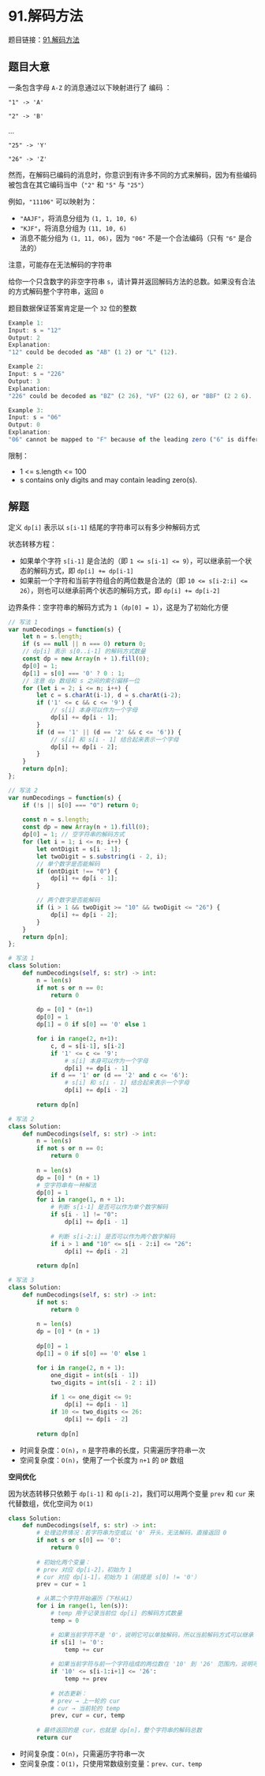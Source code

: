 # 91.解码方法

题目链接：[91.解码方法](https://leetcode.cn/problems/decode-ways/)

## 题目大意

一条包含字母 `A-Z` 的消息通过以下映射进行了 编码 ：

`"1" -> 'A'`

`"2" -> 'B'`

...

`"25" -> 'Y'`

`"26" -> 'Z'`

然而，在解码已编码的消息时，你意识到有许多不同的方式来解码，因为有些编码被包含在其它编码当中（`"2"` 和 `"5"` 与 `"25"`）

例如，`"11106"` 可以映射为：
- `"AAJF"`，将消息分组为 `(1, 1, 10, 6)`
- `"KJF"`，将消息分组为 `(11, 10, 6)`
- 消息不能分组为 `(1, 11, 06)`，因为 `"06"` 不是一个合法编码（只有 `"6"` 是合法的）
  
注意，可能存在无法解码的字符串

给你一个只含数字的非空字符串 `s`，请计算并返回解码方法的总数。如果没有合法的方式解码整个字符串，返回 `0`

题目数据保证答案肯定是一个 `32` 位的整数

```js
Example 1:
Input: s = "12"
Output: 2
Explanation:
"12" could be decoded as "AB" (1 2) or "L" (12).

Example 2:
Input: s = "226"
Output: 3
Explanation:
"226" could be decoded as "BZ" (2 26), "VF" (22 6), or "BBF" (2 2 6).

Example 3:
Input: s = "06"
Output: 0
Explanation:
"06" cannot be mapped to "F" because of the leading zero ("6" is different from "06"). In this case, the string is not a valid encoding, so return 0.
```

限制：
- 1 <= s.length <= 100
- s contains only digits and may contain leading zero(s).

## 解题

定义 `dp[i]` 表示以 `s[i-1]` 结尾的字符串可以有多少种解码方式

状态转移方程：
- 如果单个字符 `s[i-1]` 是合法的（即 `1 <= s[i-1] <= 9`），可以继承前一个状态的解码方式，即 `dp[i] += dp[i-1]`
- 如果前一个字符和当前字符组合的两位数是合法的（即 `10 <= s[i-2:i] <= 26`），则也可以继承前两个状态的解码方式，即 `dp[i] += dp[i-2]`

边界条件：空字符串的解码方式为 `1`（`dp[0] = 1`），这是为了初始化方便

```js
// 写法 1
var numDecodings = function(s) {
    let n = s.length;
    if (s == null || n === 0) return 0;
    // dp[i] 表示 s[0..i-1] 的解码方式数量
    const dp = new Array(n + 1).fill(0);
    dp[0] = 1;
    dp[1] = s[0] === '0' ? 0 : 1;
    // 注意 dp 数组和 s 之间的索引偏移一位
    for (let i = 2; i <= n; i++) {
        let c = s.charAt(i-1), d = s.charAt(i-2);
        if ('1' <= c && c <= '9') {
            // s[i] 本身可以作为一个字母
            dp[i] += dp[i - 1];
        }
        if (d == '1' || (d == '2' && c <= '6')) {
            // s[i] 和 s[i - 1] 结合起来表示一个字母
            dp[i] += dp[i - 2];
        }
    }
    return dp[n];
};

// 写法 2
var numDecodings = function(s) {
    if (!s || s[0] === "0") return 0;
    
    const n = s.length;
    const dp = new Array(n + 1).fill(0);
    dp[0] = 1; // 空字符串的解码方式
    for (let i = 1; i <= n; i++) {
        let ontDigit = s[i - 1];
        let twoDigit = s.substring(i - 2, i);
        // 单个数字是否能解码
        if (ontDigit !== "0") {
            dp[i] += dp[i - 1];
        }

        // 两个数字是否能解码
        if (i > 1 && twoDigit >= "10" && twoDigit <= "26") {
            dp[i] += dp[i - 2];
        }
    }
    return dp[n];
};
```
```python
# 写法 1
class Solution:
    def numDecodings(self, s: str) -> int:
        n = len(s)
        if not s or n == 0:
            return 0
        
        dp = [0] * (n+1)
        dp[0] = 1
        dp[1] = 0 if s[0] == '0' else 1

        for i in range(2, n+1):
            c, d = s[i-1], s[i-2]
            if '1' <= c <= '9':
                # s[i] 本身可以作为一个字母
                dp[i] += dp[i - 1]
            if d == '1' or (d == '2' and c <= '6'):
                # s[i] 和 s[i - 1] 结合起来表示一个字母
                dp[i] += dp[i - 2]
                
        return dp[n]

# 写法 2
class Solution:
    def numDecodings(self, s: str) -> int:
        n = len(s)
        if not s or n == 0:
            return 0
        
        n = len(s)
        dp = [0] * (n + 1)
        # 空字符串有一种解法
        dp[0] = 1 
        for i in range(1, n + 1):
            # 判断 s[i-1] 是否可以作为单个数字解码
            if s[i - 1] != "0":
                dp[i] += dp[i - 1]
            
            # 判断 s[i-2:i] 是否可以作为两个数字解码
            if i > 1 and "10" <= s[i - 2:i] <= "26":
                dp[i] += dp[i - 2]
                
        return dp[n]

# 写法 3
class Solution:
    def numDecodings(self, s: str) -> int:
        if not s:
            return 0
        
        n = len(s)
        dp = [0] * (n + 1)
        
        dp[0] = 1
        dp[1] = 0 if s[0] == '0' else 1

        for i in range(2, n + 1):
            one_digit = int(s[i - 1])
            two_digits = int(s[i - 2 : i])
            
            if 1 <= one_digit <= 9:
                dp[i] += dp[i - 1]
            if 10 <= two_digits <= 26:
                dp[i] += dp[i - 2]
        
        return dp[n]
```

- 时间复杂度：`O(n)`，`n` 是字符串的长度，只需遍历字符串一次
- 空间复杂度：`O(n)`，使用了一个长度为 `n+1` 的 `DP` 数组

**空间优化**

因为状态转移只依赖于 `dp[i-1]` 和 `dp[i-2]`，我们可以用两个变量 `prev` 和 `cur` 来代替数组，优化空间为 `O(1)`

```python
class Solution:
    def numDecodings(self, s: str) -> int:
        # 处理边界情况：若字符串为空或以 '0' 开头，无法解码，直接返回 0
        if not s or s[0] == '0':
            return 0
        
        # 初始化两个变量：
        # prev 对应 dp[i-2]，初始为 1
        # cur 对应 dp[i-1]，初始为 1（前提是 s[0] != '0'）
        prev = cur = 1

        # 从第二个字符开始遍历（下标从1）
        for i in range(1, len(s)):
            # temp 用于记录当前位 dp[i] 的解码方式数量
            temp = 0

            # 如果当前字符不是 '0'，说明它可以单独解码，所以当前解码方式可以继承 cur（即 dp[i-1]）
            if s[i] != '0':
                temp += cur
            
            # 如果当前字符与前一个字符组成的两位数在 '10' 到 '26' 范围内，说明可以一起解码，增加 prev 的解码方式（即 dp[i-2]）
            if '10' <= s[i-1:i+1] <= '26':
                temp += prev
            
            # 状态更新：
            # prev → 上一轮的 cur
            # cur → 当前轮的 temp
            prev, cur = cur, temp
        
        # 最终返回的是 cur，也就是 dp[n]，整个字符串的解码总数
        return cur
```

- 时间复杂度：`O(n)`，只需遍历字符串一次
- 空间复杂度：`O(1)`，只使用常数级别变量：`prev、cur、temp`